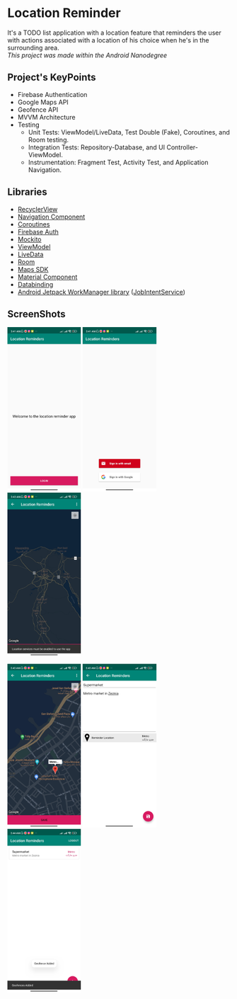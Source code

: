 # Location Reminder
It's a TODO list application with a location feature that reminders the user 
with actions associated with a location of his choice when he's in the surrounding area.\
_This project was made within the Android Nanodegree_
## Project's KeyPoints
* Firebase Authentication
* Google Maps API
* Geofence API
* MVVM Architecture
* Testing
  * Unit Tests: ViewModel/LiveData, Test Double (Fake), Coroutines, and Room testing.
  * Integration Tests: Repository-Database, and UI Controller-ViewModel.
  * Instrumentation:  Fragment Test, Activity Test, and Application Navigation.
## Libraries
* [RecyclerView](https://developer.android.com/reference/androidx/recyclerview/widget/RecyclerView)
* [Navigation Component](https://developer.android.com/guide/navigation)
* [Coroutines](https://developer.android.com/kotlin/coroutines)
* [Firebase Auth](https://firebase.google.com/docs/auth/android/google-signin)
* [Mockito](https://github.com/mockito/mockito)
* [ViewModel](https://developer.android.com/topic/libraries/architecture/viewmodel)
* [LiveData](https://developer.android.com/topic/libraries/architecture/livedata)
* [Room](https://developer.android.com/jetpack/androidx/releases/room)
* [Maps SDK](https://developers.google.com/maps/documentation/android-sdk/overview)
* [Material Component](https://developer.android.com/jetpack/compose/layouts/material)
* [Databinding](https://developer.android.com/topic/libraries/data-binding)
* [Android Jetpack WorkManager library](https://developer.android.com/jetpack/androidx/releases/work) ([JobIntentService](https://developer.android.com/reference/androidx/core/app/JobIntentService))
## ScreenShots
<p>
<img name="login welcoming" src="https://github.com/Hedrax/starter/blob/main/screenshots/Screenshot_2023-02-04-03-41-21-025_com.udacity.project4.jpg"  width="33%" height="12%">
<img name="login selection" src="https://github.com/Hedrax/starter/blob/main/screenshots/Screenshot_2023-02-04-03-41-27-782_com.udacity.project4.jpg"  width="33%" height="12%">
<img name="map starting screen" src="https://github.com/Hedrax/starter/blob/main/screenshots/Screenshot_2023-02-04-03-43-05-671_com.udacity.project4.jpg"  width="33%" height="12%">
<p>
<p>
<img name="map after selection" src="https://github.com/Hedrax/starter/blob/main/screenshots/Screenshot_2023-02-04-03-43-43-694_com.udacity.project4.jpg"  width="33%" height="12%">
<img name="detail screen" src="https://github.com/Hedrax/starter/blob/main/screenshots/Screenshot_2023-02-04-03-43-47-656_com.udacity.project4.jpg"  width="33%" height="12%">
<img name="list screen" src="https://github.com/Hedrax/starter/blob/main/screenshots/Screenshot_2023-02-04-03-44-01-546_com.udacity.project4.jpg"  width="33%" height="12%">
<p>
